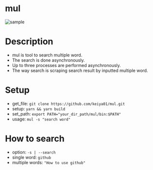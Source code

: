 # mul
![sample](https://github.com/keiya01/mul/blob/master/mul.gif)

# Description
- mul is tool to search multiple word.
- The search is done asynchronously. 
- Up to three processes are performed asynchronously.
- The way search is scraping search result by inputted multiple word.

# Setup
- get_file: `git clone https://github.com/keiya01/mul.git`
- setup: `yarn && yarn build`
- set_path: `export PATH="your_dir_path/mul/bin:$PATH"`
- usage: `mul -s "search word"`

# How to search
- option: `-s | --search`
- single word: `github`
- multiple words: `"How to use github"`
